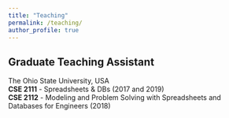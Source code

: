 ```yaml
---
title: "Teaching"
permalink: /teaching/
author_profile: true
---
```


## Graduate Teaching Assistant
The Ohio State University, USA <br>
<b>CSE 2111</b> - Spreadsheets & DBs (2017 and 2019) <br>
<b>CSE 2112</b> - Modeling and Problem Solving with Spreadsheets and Databases for Engineers (2018)







